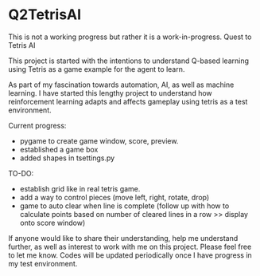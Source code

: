 # Q2TetrisAI
This is not a working progress but rather it is a work-in-progress.
Quest to Tetris AI

This project is started with the intentions to understand Q-based learning using Tetris as a game example for the agent to learn.

As part of my fascination towards automation, AI, as well as machine learning. I have started this lengthy project to understand how reinforcement learning adapts and affects gameplay using tetris as a test environment. 

Current progress: 
- pygame to create game window, score, preview.
- established a game box
- added shapes in tsettings.py

TO-DO:
- establish grid like in real tetris game.
- add a way to control pieces (move left, right, rotate, drop)
- game to auto clear when line is complete (follow up with how to calculate points based on number of cleared lines in a row >> display onto score window)

If anyone would like to share their understanding, help me understand further, as well as interest to work with me on this project. Please feel free to let me know. 
Codes will be updated periodically once I have progress in my test environment. 

